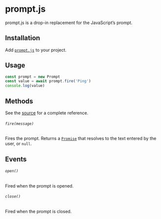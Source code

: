 # prompt.js

prompt.js is a drop-in replacement for the JavaScript’s prompt.

## Installation

Add [`prompt.js`](src/prompt.js) to your project.

## Usage

``` javascript
const prompt = new Prompt
const value = await prompt.fire('Ping')
console.log(value)
```

## Methods

See the [source](src/prompt.js) for a complete reference.

###### `fire(message)`

Fires the prompt.
Returns a [`Promise`] that resolves to the text entered by the user, or `null`.

[`Promise`]: https://developer.mozilla.org/en-US/docs/Web/JavaScript/Reference/Global_Objects/Promise

## Events

###### `open()`

Fired when the prompt is opened.

###### `close()`

Fired when the prompt is closed.
